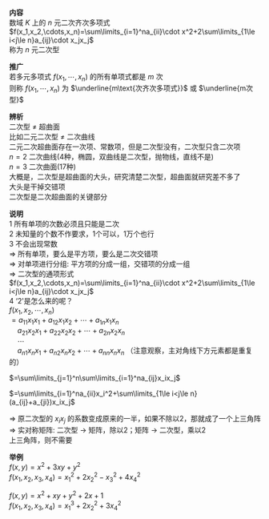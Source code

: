 **内容**  
数域 $K$ 上的 $n$ 元二次齐次多项式 $f(x_1,x_2,\cdots,x_n)=\sum\limits_{i=1}^na_{ii}\cdot x^2+2\sum\limits_{1\le i<j\le n}a_{ij}\cdot x_jx_j$   
称为 $n$ 元二次型  
  
**推广**  
若多元多项式 $f(x_1,\cdots,x_n)$ 的所有单项式都是 $m$ 次  
则称 $f(x_1,\cdots,x_n)$ 为 $\underline{m\text{次齐次多项式}}$  或  $\underline{m次型}$   
  
**辨析**  
二次型 $\neq$ 超曲面  
比如二元二次型 $\neq$ 二次曲线  
二元二次超曲面存在一次项、常数项，但是二次型没有，二次型只含二次项  
 $n=2$  二次曲线(4种，椭圆，双曲线是二次型，抛物线，直线不是)  
 $n=3$  二次曲面(17种)  
大概是，二次型是超曲面的大头，研究清楚二次型，超曲面就研究差不多了  
大头是干掉交错项  
二次型是二次超曲面的关键部分  
  
**说明**  
1 所有单项的次数必须且只能是二次  
2 未知量的个数不作要求，1个可以，1万个也行  
3 不会出现常数  
 $\Rightarrow$  所有单项，要么是平方项，要么是二次交错项  
 $\Rightarrow$  对单项进行分组: 平方项的分成一组，交错项的分成一组  
 $\Rightarrow$  二次型的通项形式  
 $f(x_1,x_2,\cdots,x_n)=\sum\limits_{i=1}^na_{ii}\cdot x^2+2\sum\limits_{1\le i<j\le n}a_{ij}\cdot x_jx_j$   
4 ‘2'是怎么来的呢？  
 $f(x_1,x_2,\cdots,x_n)$   
 $=a_{11}x_1x_1+a_{12}x_1x_2+\cdots+a_{1n}x_1x_n$   
 $\quad a_{21}x_2x_1+a_{22}x_2x_2+\cdots+a_{2n}x_2x_n$   
 $\quad \cdots$   
 $\quad a_{n1}x_nx_1+a_{n2}x_nx_2+\cdots+a_{nn}x_nx_n$ （注意观察，主对角线下方元素都是重复的）  
  
 $=\sum\limits_{j=1}^n\sum\limits_{i=1}^na_{ij}x_ix_j$   
  
 $=\sum\limits_{i=1}^na_{ii}x_i^2+\sum\limits_{1\le i<j\le n}(a_{ij}+a_{ji})x_ix_j$   
  
 $\Rightarrow$ 原二次型的 $x_ix_j$ 的系数变成原来的一半，如果不除以2，那就成了一个上三角阵  
 $\Rightarrow$ 实对称矩阵: 二次型 $\to$ 矩阵，除以2；矩阵 $\to$ 二次型，乘以2  
上三角阵，则不需要  
  
**举例**  
 $f(x,y)=x^2+3xy+y^2$   
 $f(x_1,x_2,x_3,x_4)=x_1^2+2x_2^2-x_3^2+4x_4^2$   
  
 $f(x,y)=x^2+xy+y^2+2x+1$   
 $f(x_1,x_2,x_3,x_4)=x_1^3+2x_2^2+3x_4^2$   
